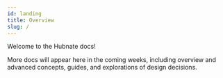 ```yaml
---
id: landing
title: Overview
slug: /
---
```


Welcome to the Hubnate docs!

More docs will appear here in the coming weeks, including overview and advanced concepts, guides, and explorations of design decisions.